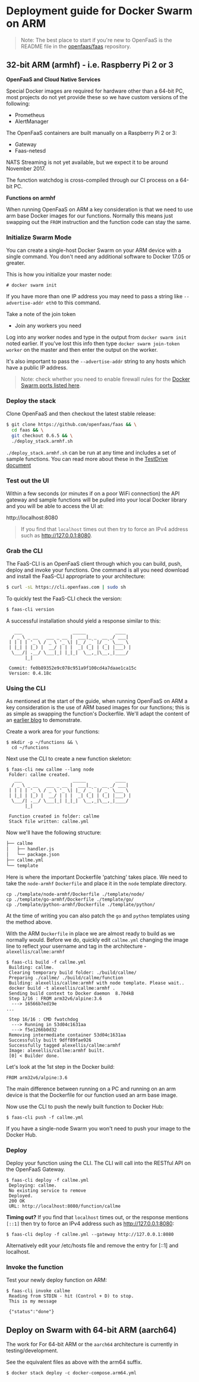 # Deployment guide for Docker Swarm on ARM

> Note: The best place to start if you're new to OpenFaaS is the README file in the [openfaas/faas](https://github.com/openfaas/faas/blob/master/README.md) repository.

## 32-bit ARM (armhf) - i.e. Raspberry Pi 2 or 3

**OpenFaaS and Cloud Native Services**

Special Docker images are required for hardware other than a 64-bit PC, most projects do not yet provide these so we have custom versions of the following:

* Prometheus
* AlertManager

The OpenFaaS containers are built manually on a Raspberry Pi 2 or 3:

* Gateway
* Faas-netesd

NATS Streaming is not yet available, but we expect it to be around November 2017.

The function watchdog is cross-compiled through our CI process on a 64-bit PC.

**Functions on armhf**

When running OpenFaaS on ARM a key consideration is that we need to use arm base Docker images for our functions. Normally this means just swapping out the `FROM` instruction and the function code can stay the same.

### Initialize Swarm Mode

You can create a single-host Docker Swarm on your ARM device with a single command. You don't need any additional software to Docker 17.05 or greater.

This is how you initialize your master node:

```
# docker swarm init
```

If you have more than one IP address you may need to pass a string like `--advertise-addr eth0` to this command.

Take a note of the join token

* Join any workers you need

Log into any worker nodes and type in the output from `docker swarm init` noted earlier. If you've lost this info then type `docker swarm join-token worker` on the master and then enter the output on the worker.

It's also important to pass the `--advertise-addr` string to any hosts which have a public IP address.

> Note: check whether you need to enable firewall rules for the [Docker Swarm ports listed here](https://docs.docker.com/engine/swarm/swarm-tutorial/).

### Deploy the stack

Clone OpenFaaS and then checkout the latest stable release:

```sh
$ git clone https://github.com/openfaas/faas && \
  cd faas && \
  git checkout 0.6.5 && \
  ./deploy_stack.armhf.sh
```

`./deploy_stack.armhf.sh` can be run at any time and includes a set of sample functions. You can read more about these in the [TestDrive document](https://github.com/openfaas/faas/blob/master/TestDrive.md)

### Test out the UI

Within a few seconds (or minutes if on a poor WiFi connection) the API gateway and sample functions will be pulled into your local Docker library and you will be able to access the UI at:

http://localhost:8080

> If you find that `localhost` times out then try to force an IPv4 address such as http://127.0.0.1:8080.

### Grab the CLI

The FaaS-CLI is an OpenFaaS client through which you can build, push, deploy and invoke your functions.  One command is all you need download and install the FaaS-CLI appropriate to your architecture:

```sh
$ curl -sL https://cli.openfaas.com | sudo sh
```

To quickly test the FaaS-CLI check the version:

```sh
$ faas-cli version
```
A successful installation should yield a response similar to this:
```
   ___                   _____           ____  
  / _ \ _ __   ___ _ __ |  ___|_ _  __ _/ ___| 
 | | | | '_ \ / _ \ '_ \| |_ / _` |/ _` \___ \ 
 | |_| | |_) |  __/ | | |  _| (_| | (_| |___) |
  \___/| .__/ \___|_| |_|_|  \__,_|\__,_|____/ 
       |_|                                     

 Commit: fe0b89352e9c078c951a9f100cd4a7daae1ca15c
 Version: 0.4.18c
```  

### Using the CLI

As mentioned at the start of the guide, when running OpenFaaS on ARM a key consideration is the use of ARM based images for our functions; this is as simple as swapping the function's Dockerfile.
We'll adapt the content of an [earlier blog](https://blog.alexellis.io/quickstart-openfaas-cli/) to demonstrate.

Create a work area for your functions:
```
$ mkdir -p ~/functions && \
  cd ~/functions
```

Next use the CLI to create a new function skeleton:

```
$ faas-cli new callme --lang node
 Folder: callme created.
   ___                   _____           ____  
  / _ \ _ __   ___ _ __ |  ___|_ _  __ _/ ___| 
 | | | | '_ \ / _ \ '_ \| |_ / _` |/ _` \___ \ 
 | |_| | |_) |  __/ | | |  _| (_| | (_| |___) |
  \___/| .__/ \___|_| |_|_|  \__,_|\__,_|____/ 
       |_|                                     

 Function created in folder: callme
 Stack file written: callme.yml 
```

Now we'll have the following structure:
```sh
├── callme
│   ├── handler.js
│   └── package.json
├── callme.yml
└── template
```

Here is where the important Dockerfile 'patching' takes place.  We need to take the `node-armhf` `Dockerfile` and place it in the `node` template directory.

```
cp ./template/node-armhf/Dockerfile ./template/node/
cp ./template/go-armhf/Dockerfile ./template/go/
cp ./template/python-armhf/Dockerfile ./template/python/
```

At the time of writing you can also patch the `go` and `python` templates using the method above.

With the ARM `Dockerfile` in place we are almost ready to build as we normally would.  Before we do, quickly edit `callme.yml` changing the image line to reflect your username and tag in the architecture - `alexellis/callme:armhf`

```
$ faas-cli build -f callme.yml 
 Building: callme.  
 Clearing temporary build folder: ./build/callme/  
 Preparing ./callme/ ./build/callme/function  
 Building: alexellis/callme:armhf with node template. Please wait..
 docker build -t alexellis/callme:armhf .
 Sending build context to Docker daemon  8.704kB
 Step 1/16 : FROM arm32v6/alpine:3.6
  ---> 16566b7ed19e
...

 Step 16/16 : CMD fwatchdog  
  ---> Running in 53d04c1631aa
  ---> f5e1266b0d32
 Removing intermediate container 53d04c1631aa  
 Successfully built 9dff89fae926
 Successfully tagged alexellis/callme:armhf
 Image: alexellis/callme:armhf built.
 [0] < Builder done.
```

Let's look at the 1st step in the Docker build:

`FROM arm32v6/alpine:3.6`

The main difference between running on a PC and running on an arm device is that the Dockerfile for our function used an arm base image.

Now use the CLI to push the newly built function to Docker Hub:

```
$ faas-cli push -f callme.yml
```

If you have a single-node Swarm you won't need to push your image to the Docker Hub.

### Deploy

Deploy your function using the CLI. The CLI will call into the RESTful API on the OpenFaaS Gateway.

```
$ faas-cli deploy -f callme.yml
 Deploying: callme.  
 No existing service to remove  
 Deployed.  
 200 OK  
 URL: http://localhost:8080/function/callme 
```

**Timing out?**
If you find that `localhost` times out, or the response mentions `[::1]` then try to force an IPv4 address such as http://127.0.0.1:8080:

```
$ faas-cli deploy -f callme.yml --gateway http://127.0.0.1:8080
```

Alternatively edit your /etc/hosts file and remove the entry for [::1] and localhost.

### Invoke the function

Test your newly deploy function on ARM:

```
$ faas-cli invoke callme
 Reading from STDIN - hit (Control + D) to stop.  
 This is my message

 {"status":"done"}
 ```

## Deploy on Swarm with 64-bit ARM (aarch64)

The work for For 64-bit ARM or the `aarch64` architecture is currently in testing/development.

See the equivalent files as above with the arm64 suffix.

```
$ docker stack deploy -c docker-compose.arm64.yml
```
